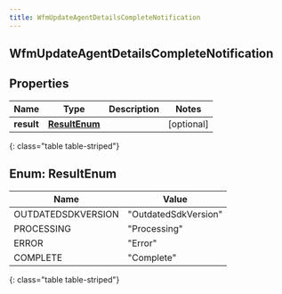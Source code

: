 ```yaml
---
title: WfmUpdateAgentDetailsCompleteNotification
---
```

## WfmUpdateAgentDetailsCompleteNotification


## Properties

| Name | Type | Description | Notes |
| ------------ | ------------- | ------------- | ------------- |
| **result** | [**ResultEnum**](#ResultEnum) |  |  [optional] |
{: class="table table-striped"}


<a name="ResultEnum"></a>

## Enum: ResultEnum

| Name | Value |
| ---- | ----- |
| OUTDATEDSDKVERSION | &quot;OutdatedSdkVersion&quot; |
| PROCESSING | &quot;Processing&quot; |
| ERROR | &quot;Error&quot; |
| COMPLETE | &quot;Complete&quot; |
{: class="table table-striped"}


